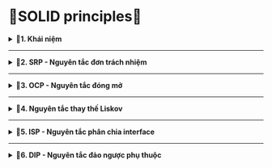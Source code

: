 # 📓SOLID principles📓

<details>
<summary><b>📖1. Khái niệm</b></summary>
  
 - **SOLID** là tập hợp 5 nguyên tắc thiết kế phần mềm giúp tạo ra mã nguồn dễ bảo trì, mở rộng và linh hoạt hơn.
   
   ![image](https://github.com/user-attachments/assets/45eea911-d279-4fa9-a0da-de0383cffc8e)
&nbsp;+ S - Single Responsibility Principle (SRP) - Nguyên tắc đơn trách nhiệm.<br>
&nbsp;+ O - Open/Closed Principle (OCP) - Nguyên tắc đóng mở.<br>
&nbsp;+ L - Liskov Substitution Principle (LSP) - Nguyên tắc thay thế Liskov.<br>
&nbsp;+ I - Interface Segregation Principle (ISP) - Nguyên tắc phân chia interface.<br>
&nbsp;+ D - Dependency Inversion Principle (DIP) - Nguyên tắc đảo ngược sự phụ thuộc.<br>
- Ưu điểm:<br>
&nbsp;+ SRP giúp chia nhỏ thành nhiều module.<br>
&nbsp;+ OCP giúp mở rộng mà không sửa đổi cái cũ.<br>
&nbsp;+ LSP đảm bảo lớp con kế thừa không phá vỡ chương trình.<br>
&nbsp;+ ISP giúp interface gọn gàng.<br>
&nbsp;+ DIP giúp kết nối các module qua abstraction.<br>


</details>
 
--------------------------------------------------------------------------------------------------------------------------------------------------------

<details>
<summary><b>📖2. SRP - Nguyên tắc đơn trách nhiệm</b></summary>
  
- **S - Single Responsibility Principle (SRP) - Nguyên tắc đơn trách nhiệm**:<br>
&nbsp;+ Mỗi **class** của chương trình chỉ nên làm **một việc duy nhất**. Nếu một phần có nhiều nhiệm vụ, nó sẽ khó bảo trì và dễ gây lỗi khi thay đổi. Ta sẽ phân tách sao cho mỗi class làm 1 nhiệm vụ.<br>
&nbsp;+ Giúp mã nguồn dễ bảo trì, dễ mở rộng và dễ kiểm thử hơn.<br>
- Ví dụ:
```cpp
// Mỗi class sẽ làm 1 nhiệm vụ duy nhất
class Process
{
    public:
        void processData(){}
};

// Class lưu trữ dữ liệu
class Save
{
    public:
        void saveData(){}
};

// Class gửi dữ liệu
class Send
{
    public:
        void sendData(){}
};

```
</details>
 
--------------------------------------------------------------------------------------------------------------------------------------------------------

<details>
<summary><b>📖3. OCP - Nguyên tắc đóng mở</b></summary>
  
- **O - Open/Closed Principle (OCP) - Nguyên tắc đóng mở**: <br>
&nbsp;+ Cho phép **mở rộng** nhưng **không sửa đổi mã cũ**. Khi cần thêm tính năng mới, hãy thêm mã mới thay vì chỉnh sửa mã hiện có.<br>
&nbsp;+ Tránh sửa đổi mã nguồn cũ, giúp phần mềm ổn định hơn.<br>
- Ví dụ:
```cpp
#include <iostream>
using namespace std;

class Device_Alert{        // Ta sẽ tạo ra class cha và ta không sửa đổi class này
    public:
        virtual void sendAlert(double speed) = 0;   
};
class Sound_Alert : public Device_Alert{   // Để mở rộng ta tạo class con mới kế thừa class đó và ghi đè lại hàm đó và sẽ không phải sửa đổi gì đến hàm của class cha
    public:
        void sendAlert(double speed) override{
            if (speed > 100){
                cout << "Cảnh báo: Vượt quá tốc độ! (Âm thanh)" << endl;
            }
        }
};
class LED_Alert : public Device_Alert{
    public:
        void sendAlert(double speed) override{
            if (speed > 100){
                cout << "Cảnh báo: Vượt quá tốc độ! (Đèn LED)" << endl;
            }
        }
};
```
</details>
 
--------------------------------------------------------------------------------------------------------------------------------------------------------

<details>
<summary><b>📖4. Nguyên tắc thay thế Liskov</b></summary>

- **L - Liskov Substitution Principle (LSP) - Nguyên tắc thay thế Liskov**: <br>
&nbsp;+ Một lớp con có thể thay thế lớp cha mà **không làm thay đổi tính đúng đắn của chương trình**.<br>
&nbsp;+ Đảm bảo tính kế thừa không phá vỡ hành vi của hệ thống.<br>
- ví dụ:
```cpp
class Shape{  
    public:
        virtual int getArea() = 0;   // Hàm trong class cha là hàm thuần ảo để cho class con khi kế thừa lại có thể định nghĩa lại
};
   
class Rectangle : public Shape {
    private:
        int width, height;

    public:
        void setDimensions(int w, int h){
            width = w; height = h;
        }

        int getArea() override{    // class con định nghĩa lại hàm thuẩn ảo mà không làm thay đổi đặc tính của nó
            return width * height;
        }
};

class Square : public Shape {
    private:
        int side;

    public:
        void setSide(int s){
            side = s;
        }
       
        int getArea() override{   // class con định nghĩa lại hàm thuẩn ảo mà không làm thay đổi đặc tính của nó   
            return side * side;
        }
};
```
</details>
 
--------------------------------------------------------------------------------------------------------------------------------------------------------

<details>
<summary><b>📖5. ISP - Nguyên tắc phân chia interface</b></summary>

- I - Interface Segregation Principle (ISP) - Nguyên tắc phân chia interface:<br>
&nbsp;+ Một class không nên bị ép buộc triển khai những phương thức mà nó không sử dụng.<br>
&nbsp;+ Tránh việc các class con phải cài đặt các phương thức không liên quan.<br>
- Ví dụ:
```cpp
// Interface cho phương tiện có thể lái
// Hàm class cha sé tách ra tạo thành các hàm class đơn trách nhiệm và khi class con cần cái gì nó sẽ kế thừa lại class đấy
class IDriveable{
    public:
        virtual void drive() = 0;
};
   
// Interface cho phương tiện có thể lái
class IFuelable{
    public:
        virtual void refuel() = 0;
};

// Interface cho phương tiện có thể lái
class ICargo{
    public:
        virtual void loadCargo() = 0;
};

// Xe ô tô: Các hàm class tính năng sẽ không để chung với nhau mà sẽ tách ra và khi hàm class con cần tính năng nào nó sẽ tự kế thừa tính năng ấy
class Car : public IDriveable, public IFuelable, public ICargo{    // Sử dụng đa kế thừa để kết hợp các tính năng 
public:
    void drive() override{ cout << "Lái ô tô" << endl; }

    void refuel() override{ cout << "Đổ xăng" << endl; }

    void loadCargo() override{ cout << "Chở hàng" << endl; }
};

// xe đạp: Các hàm class tính năng sẽ không để chung với nhau mà sẽ tách ra và khi hàm class con cần tính năng nào nó sẽ tự kế thừa tính năng ấy
class Bike : public IDriveable, public ICargo{
    public:
        void drive() override{ cout << "Lái xe đạp" << endl; }

	void loadCargo() override{ cout << "Chở hàng" << endl; }
};

```
</details>
 
--------------------------------------------------------------------------------------------------------------------------------------------------------

<details>
<summary><b>📖6. DIP - Nguyên tắc đảo ngược phụ thuộc</b></summary>

- **D - Dependency Inversion Principle (DIP) - Nguyên tắc đảo ngược sự phụ thuộc**:<br>
&nbsp;+ Các phần quan trọng trong chương trình không nên dựa trực tiếp vào chi tiết cụ thể mà nên dựa vào một **giao diện chung**. Điều này giúp phần mềm linh hoạt hơn, dễ mở rộng và thay đổi mà không làm ảnh hưởng đến các phần khác.<br>
&nbsp;+ Ví dụ: Thay vì một công tắc chỉ bật được đèn, ta làm nó điều khiển bất kỳ thiết bị nào bằng cách dùng một giao diện chung.
- Ví dụ:
```cpp
class Device{
    public:
        virtual void turnOn() = 0;  // Tạo 1 class cha chứa hàm có chức năng bật thiết bị nhưng chưa xác định bật thiết bị nào
};

// Tạo class con kế thừa class cha là các thiết bị sẽ bật
class LightBulb : public Device{
    public:
        void turnOn() override { /* Bật đèn */ }
};
class Fan : public Device{
    public:
        void turnOn() override { /* Bật quạt */ }
};
class Switch{    
    private:
        Device *device;

    public:
        Switch(Device *d) : device(d){}   // Khi muốn bật thiết bị gì ta sẽ chuyền đối tượng đó vào
        void operate() { device->turnOn(); }
};

int main() {
    Lamp lamp;
    Fan  fan;

    Switch s1(&lamp);
    Switch s2(&fan);

    s1.operate();   // In: Đèn sáng!
    s2.operate();   // In: Quạt chạy!
}

```
